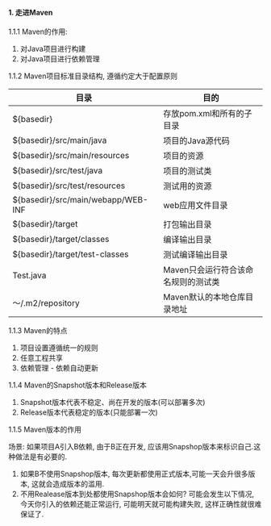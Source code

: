 #### 1. 走进Maven

1.1.1 Maven的作用:

1. 对Java项目进行构建
2. 对Java项目进行依赖管理

1.1.2 Maven项目标准目录结构, 遵循约定大于配置原则

| 目录                               | 目的                                |
| ---------------------------------- | ----------------------------------- |
| ${basedir}                         | 存放pom.xml和所有的子目录           |
| ${basedir}/src/main/java           | 项目的Java源代码                    |
| ${basedir}/src/main/resources      | 项目的资源                          |
| ${basedir}/src/test/java           | 项目的测试类                        |
| ${basedir}/src/test/resources      | 测试用的资源                        |
| ${basedir}/src/main/webapp/WEB-INF | web应用文件目录                     |
| ${basedir}/target                  | 打包输出目录                        |
| ${basedir}/target/classes          | 编译输出目录                        |
| ${basedir}/target/test-classes     | 测试编译输出目录                    |
| Test.java                          | Maven只会运行符合该命名规则的测试类 |
| ～/.m2/repository                  | Maven默认的本地仓库目录地址         |

1.1.3 Maven的特点

1. 项目设置遵循统一的规则
2. 任意工程共享
3. 依赖管理 - 依赖自动更新

1.1.4 Maven的Snapshot版本和Release版本

1. Snapshot版本代表不稳定、尚在开发的版本(可以部署多次)
2. Release版本代表稳定的版本(只能部署一次)

1.1.5 Maven版本的作用

场景: 如果项目A引入B依赖, 由于B正在开发, 应该用Snapshop版本来标识自己.这种做法是有必要的.

1. 如果B不使用Snapshop版本, 每次更新都使用正式版本,可能一天会升很多版本, 这就会造成版本的滥用.
2. 不用Realease版本到处都使用Snapshop版本会如何? 可能会发生以下情况, 今天你引入的依赖还能正常运行, 可能明天就可能构建失败, 这样正确性就很难保证了.
